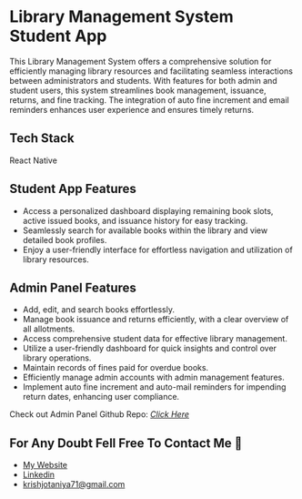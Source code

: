 # Library Management System Student App

This Library Management System offers a comprehensive solution for efficiently managing library resources and facilitating seamless interactions between administrators and students. With features for both admin and student users, this system streamlines book management, issuance, returns, and fine tracking. The integration of auto fine increment and email reminders enhances user experience and ensures timely returns.


## Tech Stack

React Native

## Student App Features
- Access a personalized dashboard displaying remaining book slots, active issued books, and issuance history for easy tracking.
- Seamlessly search for available books within the library and view detailed book profiles.
- Enjoy a user-friendly interface for effortless navigation and utilization of library resources.


## Admin Panel Features
- Add, edit, and search books effortlessly.
- Manage book issuance and returns efficiently, with a clear overview of all allotments.
- Access comprehensive student data for effective library management.
- Utilize a user-friendly dashboard for quick insights and control over library operations.
- Maintain records of fines paid for overdue books.
- Efficiently manage admin accounts with admin management features.
- Implement auto fine increment and auto-mail reminders for impending return dates, enhancing user compliance.


Check out Admin Panel Github Repo: [*Click Here*](https://github.com/krish-7104/Library-Management-Admin)

## For Any Doubt Fell Free To Contact Me 🚀

- [My Website](http://krishjotaniya.netlify.app/)
- [Linkedin](https://www.linkedin.com/in/krishjotaniya/)
- [krishjotaniya71@gmail.com](mailto:krishjotaniya71@gmail.com)


